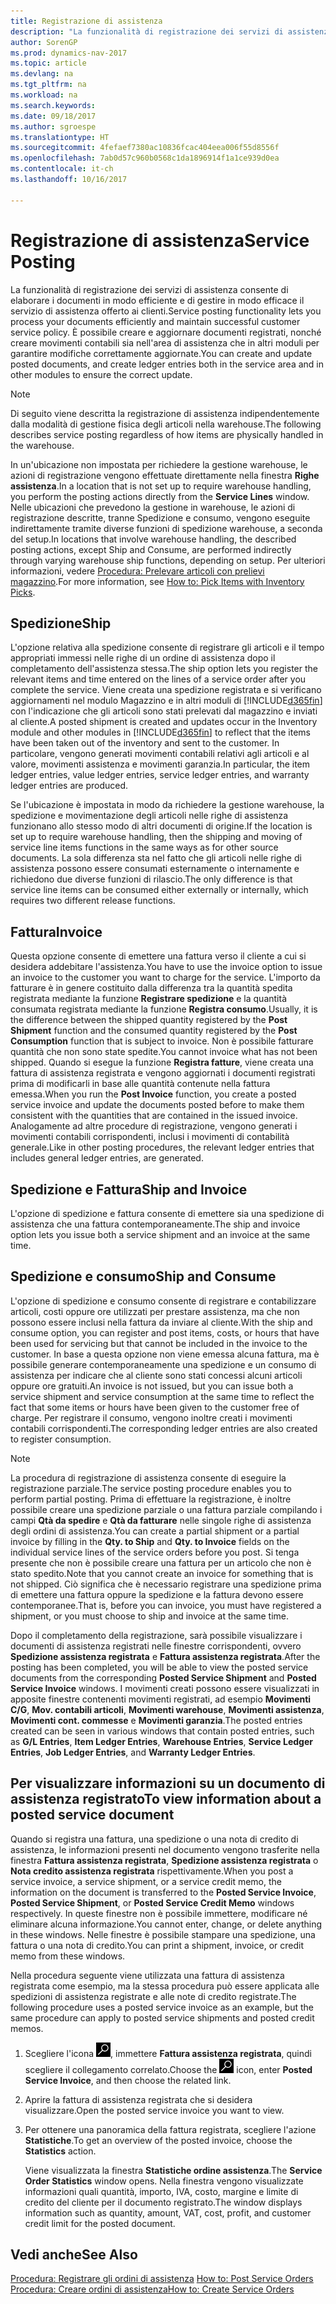 ```yaml
---
title: Registrazione di assistenza
description: "La funzionalità di registrazione dei servizi di assistenza consente di elaborare i documenti in modo efficiente e di gestire in modo efficace il servizio di assistenza offerto ai clienti. È possibile creare e aggiornare documenti registrati, nonché creare movimenti contabili sia nell'area di assistenza che in altri moduli per garantire modifiche correttamente aggiornate."
author: SorenGP
ms.prod: dynamics-nav-2017
ms.topic: article
ms.devlang: na
ms.tgt_pltfrm: na
ms.workload: na
ms.search.keywords: 
ms.date: 09/18/2017
ms.author: sgroespe
ms.translationtype: HT
ms.sourcegitcommit: 4fefaef7380ac10836fcac404eea006f55d8556f
ms.openlocfilehash: 7ab0d57c960b0568c1da1896914f1a1ce939d0ea
ms.contentlocale: it-ch
ms.lasthandoff: 10/16/2017

---
```

# <a name="service-posting"></a><span data-ttu-id="dc9f3-104">Registrazione di assistenza</span><span class="sxs-lookup"><span data-stu-id="dc9f3-104">Service Posting</span></span>
<span data-ttu-id="dc9f3-105">La funzionalità di registrazione dei servizi di assistenza consente di elaborare i documenti in modo efficiente e di gestire in modo efficace il servizio di assistenza offerto ai clienti.</span><span class="sxs-lookup"><span data-stu-id="dc9f3-105">Service posting functionality lets you process your documents efficiently and maintain successful customer service policy.</span></span> <span data-ttu-id="dc9f3-106">È possibile creare e aggiornare documenti registrati, nonché creare movimenti contabili sia nell'area di assistenza che in altri moduli per garantire modifiche correttamente aggiornate.</span><span class="sxs-lookup"><span data-stu-id="dc9f3-106">You can create and update posted documents, and create ledger entries both in the service area and in other modules to ensure the correct update.</span></span>  

> [!NOTE]  
>  <span data-ttu-id="dc9f3-107">Di seguito viene descritta la registrazione di assistenza indipendentemente dalla modalità di gestione fisica degli articoli nella warehouse.</span><span class="sxs-lookup"><span data-stu-id="dc9f3-107">The following describes service posting regardless of how items are physically handled in the warehouse.</span></span>  
>   
>  <span data-ttu-id="dc9f3-108">In un'ubicazione non impostata per richiedere la gestione warehouse, le azioni di registrazione vengono effettuate direttamente nella finestra **Righe assistenza**.</span><span class="sxs-lookup"><span data-stu-id="dc9f3-108">In a location that is not set up to require warehouse handling, you perform the posting actions directly from the **Service Lines** window.</span></span> <span data-ttu-id="dc9f3-109">Nelle ubicazioni che prevedono la gestione in warehouse, le azioni di registrazione descritte, tranne Spedizione e consumo, vengono eseguite indirettamente tramite diverse funzioni di spedizione warehouse, a seconda del setup.</span><span class="sxs-lookup"><span data-stu-id="dc9f3-109">In locations that involve warehouse handling, the described posting actions, except Ship and Consume, are performed indirectly through varying warehouse ship functions, depending on setup.</span></span> <span data-ttu-id="dc9f3-110">Per ulteriori informazioni, vedere [Procedura: Prelevare articoli con prelievi magazzino](warehouse-how-to-pick-items-with-inventory-picks.md).</span><span class="sxs-lookup"><span data-stu-id="dc9f3-110">For more information, see [How to: Pick Items with Inventory Picks](warehouse-how-to-pick-items-with-inventory-picks.md).</span></span>  

## <a name="ship"></a><span data-ttu-id="dc9f3-111">Spedizione</span><span class="sxs-lookup"><span data-stu-id="dc9f3-111">Ship</span></span>  
<span data-ttu-id="dc9f3-112">L'opzione relativa alla spedizione consente di registrare gli articoli e il tempo appropriati immessi nelle righe di un ordine di assistenza dopo il completamento dell'assistenza stessa.</span><span class="sxs-lookup"><span data-stu-id="dc9f3-112">The ship option lets you register the relevant items and time entered on the lines of a service order after you complete the service.</span></span> <span data-ttu-id="dc9f3-113">Viene creata una spedizione registrata e si verificano aggiornamenti nel modulo Magazzino e in altri moduli di [!INCLUDE[d365fin](includes/d365fin_md.md)] con l'indicazione che gli articoli sono stati prelevati dal magazzino e inviati al cliente.</span><span class="sxs-lookup"><span data-stu-id="dc9f3-113">A posted shipment is created and updates occur in the Inventory module and other modules in [!INCLUDE[d365fin](includes/d365fin_md.md)] to reflect that the items have been taken out of the inventory and sent to the customer.</span></span> <span data-ttu-id="dc9f3-114">In particolare, vengono generati movimenti contabili relativi agli articoli e al valore, movimenti assistenza e movimenti garanzia.</span><span class="sxs-lookup"><span data-stu-id="dc9f3-114">In particular, the item ledger entries, value ledger entries, service ledger entries, and warranty ledger entries are produced.</span></span>  

<span data-ttu-id="dc9f3-115">Se l'ubicazione è impostata in modo da richiedere la gestione warehouse, la spedizione e movimentazione degli articoli nelle righe di assistenza funzionano allo stesso modo di altri documenti di origine.</span><span class="sxs-lookup"><span data-stu-id="dc9f3-115">If the location is set up to require warehouse handling, then the shipping and moving of service line items functions in the same ways as for other source documents.</span></span> <span data-ttu-id="dc9f3-116">La sola differenza sta nel fatto che gli articoli nelle righe di assistenza possono essere consumati esternamente o internamente e richiedono due diverse funzioni di rilascio.</span><span class="sxs-lookup"><span data-stu-id="dc9f3-116">The only difference is that service line items can be consumed either externally or internally, which requires two different release functions.</span></span>

## <a name="invoice"></a><span data-ttu-id="dc9f3-117">Fattura</span><span class="sxs-lookup"><span data-stu-id="dc9f3-117">Invoice</span></span>  
<span data-ttu-id="dc9f3-118">Questa opzione consente di emettere una fattura verso il cliente a cui si desidera addebitare l'assistenza.</span><span class="sxs-lookup"><span data-stu-id="dc9f3-118">You have to use the invoice option to issue an invoice to the customer you want to charge for the service.</span></span> <span data-ttu-id="dc9f3-119">L'importo da fatturare è in genere costituito dalla differenza tra la quantità spedita registrata mediante la funzione **Registrare spedizione** e la quantità consumata registrata mediante la funzione **Registra consumo**.</span><span class="sxs-lookup"><span data-stu-id="dc9f3-119">Usually, it is the difference between the shipped quantity registered by the **Post Shipment** function and the consumed quantity registered by the **Post Consumption** function that is subject to invoice.</span></span> <span data-ttu-id="dc9f3-120">Non è possibile fatturare quantità che non sono state spedite.</span><span class="sxs-lookup"><span data-stu-id="dc9f3-120">You cannot invoice what has not been shipped.</span></span> <span data-ttu-id="dc9f3-121">Quando si esegue la funzione **Registra fatture**, viene creata una fattura di assistenza registrata e vengono aggiornati i documenti registrati prima di modificarli in base alle quantità contenute nella fattura emessa.</span><span class="sxs-lookup"><span data-stu-id="dc9f3-121">When you run the **Post Invoice** function, you create a posted service invoice and update the documents posted before to make them consistent with the quantities that are contained in the issued invoice.</span></span> <span data-ttu-id="dc9f3-122">Analogamente ad altre procedure di registrazione, vengono generati i movimenti contabili corrispondenti, inclusi i movimenti di contabilità generale.</span><span class="sxs-lookup"><span data-stu-id="dc9f3-122">Like in other posting procedures, the relevant ledger entries that includes general ledger entries, are generated.</span></span>  

## <a name="ship-and-invoice"></a><span data-ttu-id="dc9f3-123">Spedizione e Fattura</span><span class="sxs-lookup"><span data-stu-id="dc9f3-123">Ship and Invoice</span></span>  
<span data-ttu-id="dc9f3-124">L'opzione di spedizione e fattura consente di emettere sia una spedizione di assistenza che una fattura contemporaneamente.</span><span class="sxs-lookup"><span data-stu-id="dc9f3-124">The ship and invoice option lets you issue both a service shipment and an invoice at the same time.</span></span>  

## <a name="ship-and-consume"></a><span data-ttu-id="dc9f3-125">Spedizione e consumo</span><span class="sxs-lookup"><span data-stu-id="dc9f3-125">Ship and Consume</span></span>  
<span data-ttu-id="dc9f3-126">L'opzione di spedizione e consumo consente di registrare e contabilizzare articoli, costi oppure ore utilizzati per prestare assistenza, ma che non possono essere inclusi nella fattura da inviare al cliente.</span><span class="sxs-lookup"><span data-stu-id="dc9f3-126">With the ship and consume option, you can register and post items, costs, or hours that have been used for servicing but that cannot be included in the invoice to the customer.</span></span> <span data-ttu-id="dc9f3-127">In base a questa opzione non viene emessa alcuna fattura, ma è possibile generare contemporaneamente una spedizione e un consumo di assistenza per indicare che al cliente sono stati concessi alcuni articoli oppure ore gratuiti.</span><span class="sxs-lookup"><span data-stu-id="dc9f3-127">An invoice is not issued, but you can issue both a service shipment and service consumption at the same time to reflect the fact that some items or hours have been given to the customer free of charge.</span></span> <span data-ttu-id="dc9f3-128">Per registrare il consumo, vengono inoltre creati i movimenti contabili corrispondenti.</span><span class="sxs-lookup"><span data-stu-id="dc9f3-128">The corresponding ledger entries are also created to register consumption.</span></span>  

> [!NOTE]  
>  <span data-ttu-id="dc9f3-129">La procedura di registrazione di assistenza consente di eseguire la registrazione parziale.</span><span class="sxs-lookup"><span data-stu-id="dc9f3-129">The service posting procedure enables you to perform partial posting.</span></span> <span data-ttu-id="dc9f3-130">Prima di effettuare la registrazione, è inoltre possibile creare una spedizione parziale o una fattura parziale compilando i campi **Qtà da spedire** e **Qtà da fatturare** nelle singole righe di assistenza degli ordini di assistenza.</span><span class="sxs-lookup"><span data-stu-id="dc9f3-130">You can create a partial shipment or a partial invoice by filling in the **Qty. to Ship** and **Qty. to Invoice** fields on the individual service lines of the service orders before you post.</span></span> <span data-ttu-id="dc9f3-131">Si tenga presente che non è possibile creare una fattura per un articolo che non è stato spedito.</span><span class="sxs-lookup"><span data-stu-id="dc9f3-131">Note that you cannot create an invoice for something that is not shipped.</span></span> <span data-ttu-id="dc9f3-132">Ciò significa che è necessario registrare una spedizione prima di emettere una fattura oppure la spedizione e la fattura devono essere contemporanee.</span><span class="sxs-lookup"><span data-stu-id="dc9f3-132">That is, before you can invoice, you must have registered a shipment, or you must choose to ship and invoice at the same time.</span></span>  

<span data-ttu-id="dc9f3-133">Dopo il completamento della registrazione, sarà possibile visualizzare i documenti di assistenza registrati nelle finestre corrispondenti, ovvero **Spedizione assistenza registrata** e **Fattura assistenza registrata**.</span><span class="sxs-lookup"><span data-stu-id="dc9f3-133">After the posting has been completed, you will be able to view the posted service documents from the corresponding **Posted Service Shipment** and **Posted Service Invoice** windows.</span></span> <span data-ttu-id="dc9f3-134">I movimenti creati possono essere visualizzati in apposite finestre contenenti movimenti registrati, ad esempio **Movimenti C/G**, **Mov. contabili articoli**, **Movimenti warehouse**, **Movimenti assistenza**, **Movimenti cont. commesse** e **Movimenti garanzia**.</span><span class="sxs-lookup"><span data-stu-id="dc9f3-134">The posted entries created can be seen in various windows that contain posted entries, such as **G/L Entries**, **Item Ledger Entries**, **Warehouse Entries**, **Service Ledger Entries**, **Job Ledger Entries**, and **Warranty Ledger Entries**.</span></span>  

## <a name="to-view-information-about-a-posted-service-document"></a><span data-ttu-id="dc9f3-135">Per visualizzare informazioni su un documento di assistenza registrato</span><span class="sxs-lookup"><span data-stu-id="dc9f3-135">To view information about a posted service document</span></span>  
<span data-ttu-id="dc9f3-136">Quando si registra una fattura, una spedizione o una nota di credito di assistenza, le informazioni presenti nel documento vengono trasferite nella finestra **Fattura assistenza registrata**, **Spedizione assistenza registrata** o **Nota credito assistenza registrata** rispettivamente.</span><span class="sxs-lookup"><span data-stu-id="dc9f3-136">When you post a service invoice, a service shipment, or a service credit memo, the information on the document is transferred to the **Posted Service Invoice**, **Posted Service Shipment**, or **Posted Service Credit Memo** windows respectively.</span></span> <span data-ttu-id="dc9f3-137">In queste finestre non è possibile immettere, modificare né eliminare alcuna informazione.</span><span class="sxs-lookup"><span data-stu-id="dc9f3-137">You cannot enter, change, or delete anything in these windows.</span></span> <span data-ttu-id="dc9f3-138">Nelle finestre è possibile stampare una spedizione, una fattura o una nota di credito.</span><span class="sxs-lookup"><span data-stu-id="dc9f3-138">You can print a shipment, invoice, or credit memo from these windows.</span></span>  

<span data-ttu-id="dc9f3-139">Nella procedura seguente viene utilizzata una fattura di assistenza registrata come esempio, ma la stessa procedura può essere applicata alle spedizioni di assistenza registrate e alle note di credito registrate.</span><span class="sxs-lookup"><span data-stu-id="dc9f3-139">The following procedure uses a posted service invoice as an example, but the same procedure can apply to posted service shipments and posted credit memos.</span></span>  

1. <span data-ttu-id="dc9f3-140">Scegliere l'icona ![Cerca pagina o report](media/ui-search/search_small.png "icona Cerca pagina o report"), immettere **Fattura assistenza registrata**, quindi scegliere il collegamento correlato.</span><span class="sxs-lookup"><span data-stu-id="dc9f3-140">Choose the ![Search for Page or Report](media/ui-search/search_small.png "Search for Page or Report icon") icon, enter **Posted Service Invoice**, and then choose the related link.</span></span>  
2. <span data-ttu-id="dc9f3-141">Aprire la fattura di assistenza registrata che si desidera visualizzare.</span><span class="sxs-lookup"><span data-stu-id="dc9f3-141">Open the posted service invoice you want to view.</span></span>  
3. <span data-ttu-id="dc9f3-142">Per ottenere una panoramica della fattura registrata, scegliere l'azione **Statistiche**.</span><span class="sxs-lookup"><span data-stu-id="dc9f3-142">To get an overview of the posted invoice, choose the **Statistics** action.</span></span>  

    <span data-ttu-id="dc9f3-143">Viene visualizzata la finestra **Statistiche ordine assistenza**.</span><span class="sxs-lookup"><span data-stu-id="dc9f3-143">The **Service Order Statistics** window opens.</span></span> <span data-ttu-id="dc9f3-144">Nella finestra vengono visualizzate informazioni quali quantità, importo, IVA, costo, margine e limite di credito del cliente per il documento registrato.</span><span class="sxs-lookup"><span data-stu-id="dc9f3-144">The window displays information such as quantity, amount, VAT, cost, profit, and customer credit limit for the posted document.</span></span>

## <a name="see-also"></a><span data-ttu-id="dc9f3-145">Vedi anche</span><span class="sxs-lookup"><span data-stu-id="dc9f3-145">See Also</span></span>  
<span data-ttu-id="dc9f3-146">[Procedura: Registrare gli ordini di assistenza](service-how-to-post-service-orders.md) </span><span class="sxs-lookup"><span data-stu-id="dc9f3-146">[How to: Post Service Orders](service-how-to-post-service-orders.md) </span></span>  
[<span data-ttu-id="dc9f3-147">Procedura: Creare ordini di assistenza</span><span class="sxs-lookup"><span data-stu-id="dc9f3-147">How to: Create Service Orders</span></span>](service-how-to-create-service-orders.md)

